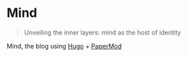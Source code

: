 # Mind

> Unveiling the inner layers: mind as the host of identity

Mind, the blog using [Hugo](https://gohugo.io/) + [PaperMod](https://jamstackthemes.dev/theme/hugo-papermod/)
